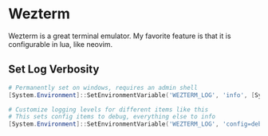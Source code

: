 # Wezterm

Wezterm is a great terminal emulator. My favorite feature is that it is
configurable in lua, like neovim.

## Set Log Verbosity

```powershell
# Permanently set on windows, requires an admin shell
[System.Environment]::SetEnvironmentVariable('WEZTERM_LOG', 'info', [System.EnvironmentVariableTarget]::User)

# Customize logging levels for different items like this
# This sets config items to debug, everything else to info
[System.Environment]::SetEnvironmentVariable('WEZTERM_LOG', 'config=debug,info', [System.EnvironmentVariableTarget]::User)
```
